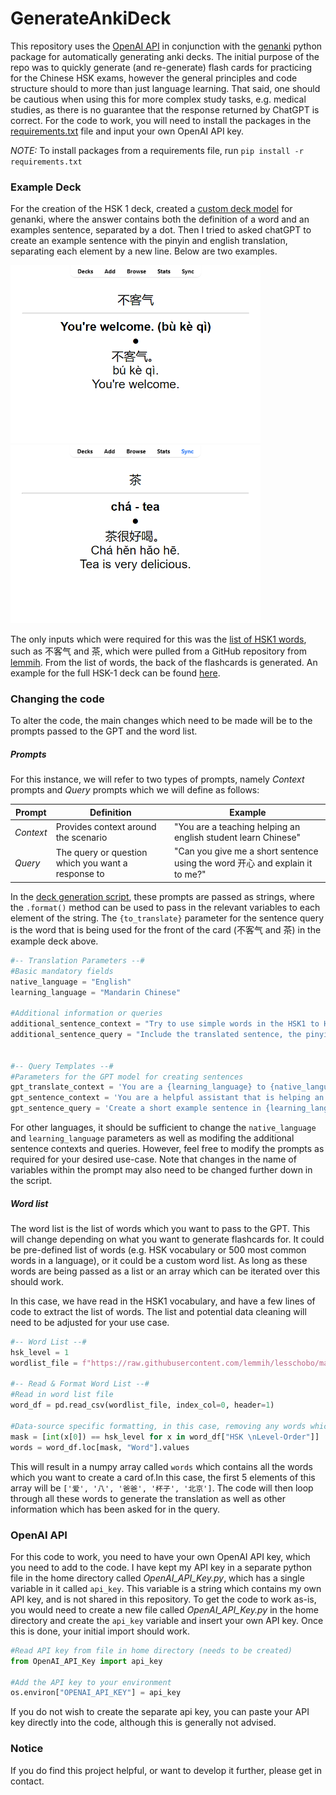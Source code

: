 # GenerateAnkiDeck

This repository uses the [OpenAI API](https://openai.com/blog/openai-api) in conjunction with the [genanki](https://github.com/kerrickstaley/genanki) python package for automatically generating anki decks. The initial purpose of the repo was to quickly generate (and re-generate) flash cards for practicing for the Chinese HSK exams, however the general principles and code structure should to more than just language learning. That said, one should be cautious when using this for more complex study tasks, e.g. medical studies, as there is no guarantee that the response returned by ChatGPT is correct. For the code to work, you will need to install the packages in the [requirements.txt](requirements.txt) file and input your own OpenAI API key.

_NOTE:_  To install packages from a requirements file, run `pip install -r requirements.txt`



### Example Deck
For the creation of the HSK 1 deck, created a [custom deck model](Scripts/genanki_model_templates.py) for genanki, where the answer contains both the definition of a word and an examples sentence, separated by a dot. Then I tried to asked chatGPT to create an example sentence with the pinyin and english translation, separating each element by a new line. Below are two examples.

<img src="Images/SampleCard_1.png" width="400"/> <img src="Images/SampleCard_2.png" width="400"/>

The only inputs which were required for this was the [list of HSK1 words](https://raw.githubusercontent.com/lemmih/lesschobo/master/data/HSK_Level_1_(New_HSK).csv), such as 不客气 and 茶, which were pulled from a GitHub repository from [lemmih](https://github.com/lemmih). From the list of words, the back of the flashcards is generated. An example for the full HSK-1 deck can be found [here](Decks/HSK1%20(GPT%20Generated).apkg).


### Changing the code
To alter the code, the main changes which need to be made will be to the prompts passed to the GPT and the word list. 


##### Prompts
For this instance, we will refer to two types of prompts, namely *Context* prompts and *Query* prompts which we will define as follows:

|Prompt    | Definition| Example |
|----------|-----------|---------|
|*Context* | Provides context around the scenario | "You are a teaching helping an english student learn Chinese" |
|*Query*   | The query or question which you want a response to | "Can you give me a short sentence using the word 开心 and explain it to me?" |

In the [deck generation script](Scripts/generate_deck.py), these prompts are passed as strings, where the `.format()` method can be used to pass in the relevant variables to each element of the string. The `{to_translate}` parameter for the sentence query is the word that is being used for the front of the card (不客气 and 茶) in the example deck above.

```python
#-- Translation Parameters --#
#Basic mandatory fields
native_language = "English"                                                               # Language to translate words into
learning_language = "Mandarin Chinese"                                                    # Language to translate the words from

#Additional information or queries
additional_sentence_context = "Try to use simple words in the HSK1 to HSK3 vocabulary lists."
additional_sentence_query = "Include the translated sentence, the pinyin, and english translation, each separated by a new line."


#-- Query Templates --#
#Parameters for the GPT model for creating sentences
gpt_translate_context = 'You are a {learning_language} to {native_language} dictionary, providing concise translations. You only return the translation and pinyin.'
gpt_sentence_context = 'You are a helpful assistant that is helping an {native_language} speaker to learn {learning_language}. {additional_sentence_context}'
gpt_sentence_query = 'Create a short example sentence in {learning_language} that uses "{to_translate}". {additional_sentence_query}'
```

For other languages, it should be sufficient to change the `native_language` and `learning_language` parameters as well as modifing the additional sentence contexts and queries. However, feel free to modify the prompts as required for your desired use-case. Note that changes in the name of variables within the prompt may also need to be changed further down in the script.


##### Word list
The word list is the list of words which you want to pass to the GPT. This will change depending on what you want to generate flashcards for. It could be pre-defined list of words (e.g. HSK vocabulary or 500 most common words in a language), or it could be a custom word list. As long as these words are being passed as a list or an array which can be iterated over this should work.

In this case, we have read in the HSK1 vocabulary, and have a few lines of code to extract the list of words. The list and potential data cleaning will need to be adjusted for your use case.

```python
#-- Word List --#
hsk_level = 1
wordlist_file = f"https://raw.githubusercontent.com/lemmih/lesschobo/master/data/HSK_Level_{hsk_level}_(New_HSK).csv"

#-- Read & Format Word List --#
#Read in word list file
word_df = pd.read_csv(wordlist_file, index_col=0, header=1)

#Data-source specific formatting, in this case, removing any words which do not correspond with the HSK level.
mask = [int(x[0]) == hsk_level for x in word_df["HSK \nLevel-Order"]]
words = word_df.loc[mask, "Word"].values
```

This will result in a numpy array called `words` which contains all the words which you want to create a card of.In this case, the first 5 elements of this array will be `['爱', '八', '爸爸', '杯子', '北京']`. The code will then loop through all these words to generate the translation as well as other information which has been asked for in the query.


### OpenAI API
For this code to work, you need to have your own OpenAI API key, which you need to add to the code. I have kept my API key in a separate python file in the home directory called *OpenAI_API_Key.py*, which has a single variable in it called `api_key`. This variable is a string which contains my own API key, and is not shared in this repository. To get the code to work as-is, you would need to create a new file called *OpenAI_API_Key.py* in the home directory and create the `api_key` variable and insert your own API key. Once this is done, your initial import should work.

```python
#Read API key from file in home directory (needs to be created)
from OpenAI_API_Key import api_key

#Add the API key to your environment
os.environ["OPENAI_API_KEY"] = api_key
```

If you do not wish to create the separate api key, you can paste your API key directly into the code, although this is generally not advised.


### Notice
If you do find this project helpful, or want to develop it further, please get in contact.